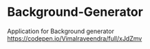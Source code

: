 # Background-Generator
Application for Background generator https://codepen.io/Vimalraveendra/full/xJdZmv
